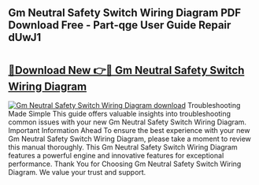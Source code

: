 ## Gm Neutral Safety Switch Wiring Diagram PDF Download Free - Part-qge User Guide Repair dUwJ1

# <h2><a href="http://dfqa5g.blite.top/?on=Gm+Neutral+Safety+Switch+Wiring+Diagram">🔗Download New 👉🔴 Gm Neutral Safety Switch Wiring Diagram</a></h2>

[![Gm Neutral Safety Switch Wiring Diagram download](https://i.imgur.com/lujVjoI.png)](http://dfqa5g.blite.top/?on=Gm+Neutral+Safety+Switch+Wiring+Diagram)
Troubleshooting Made Simple This guide offers valuable insights into troubleshooting common issues with your new Gm Neutral Safety Switch Wiring Diagram. Important Information Ahead To ensure the best experience with your new Gm Neutral Safety Switch Wiring Diagram, please take a moment to review this manual thoroughly. This Gm Neutral Safety Switch Wiring Diagram features a powerful engine and innovative features for exceptional performance. Thank You for Choosing Gm Neutral Safety Switch Wiring Diagram. We value your trust and support.
